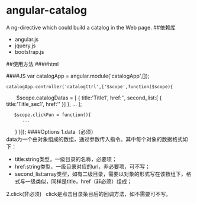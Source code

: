 # angular-catalog
A ng-directive which could build a catalog in the Web page.
##依赖库
* angular.js
* jquery.js
* bootstrap.js

##使用方法
####html 
     <div ng-app="catalogApp">
       <div ng-controller="catalogCtrl">
         <catalog data="catalogDatas" click="clickFun()"></catalog>
       </div>
     </div>    
     
####JS
    var catalogApp = angular.module('catalogApp',[]);
    
    catalogApp.controller('catalogCtrl',['$scope',function($scope){
        $scope.catalogDatas = [
          {
             title:'Title1',
             href:'',
             second_list:[
             {
               title:'Title_sec1',
               href:''
             }]
          },
          ...
        ];
        
       $scope.clickFun = function(){
          ...
       } 
    }]);
####Options
1.data（必须）  
data为一个由对象组成的数组，通过参数传入指令。其中每个对象的数据格式如下：
* title:string类型，一级目录的名称，必要项；
* href:string类型，一级目录对应的url，非必要项，可不写；
* second_list:array类型，如有二级目录，需要以对象的形式写在该数组下，格式与一级类似，同样是title，href（非必须）组成；

2.click(非必须)  
click是点击目录条目后的回调方法，如不需要可不写。
